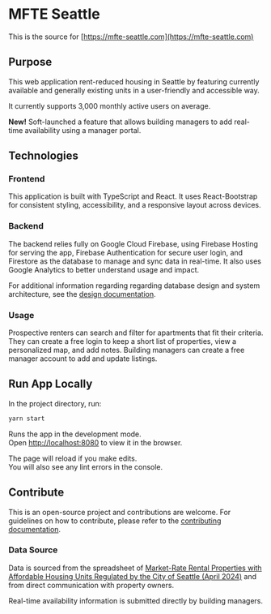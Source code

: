 # MFTE Seattle

This is the source for [https://mfte-seattle.com](https://mfte-seattle.com)

## Purpose

This web application rent-reduced housing in Seattle by featuring currently available and generally existing units in a user-friendly and accessible way.

It currently supports 3,000 monthly active users on average.

**New!** Soft-launched a feature that allows building managers to add real-time availability using a manager portal.

## Technologies

### Frontend

This application is built with TypeScript and React. It uses React-Bootstrap for consistent styling, accessibility, and a responsive layout across devices.

### Backend

The backend relies fully on Google Cloud Firebase, using Firebase Hosting for serving the app, Firebase Authentication for secure user login, and Firestore as the database to manage and sync data in real-time. It also uses Google Analytics to better understand usage and impact.

For additional information regarding regarding database design and system architecture, see the [design documentation](./DESIGN.md).

### Usage

Prospective renters can search and filter for apartments that fit their criteria. They can create a free login to keep a short list of properties, view a personalized map, and add notes. Building managers can create a free manager account to add and update listings.

## Run App Locally

In the project directory, run:

```bash
yarn start
```

Runs the app in the development mode.\
Open [http://localhost:8080](http://localhost:8080) to view it in the browser.

The page will reload if you make edits.\
You will also see any lint errors in the console.

## Contribute

This is an open-source project and contributions are welcome. For guidelines on how to contribute, please refer to the [contributing documentation](./CONTRIBUTE.md).

### Data Source

Data is sourced from the spreadsheet of [Market-Rate Rental Properties with Affordable Housing Units Regulated by the City of Seattle (April 2024)](https://www.seattle.gov/documents/Departments/Housing/Renters/Affordable_Rental_Housing_MFTE-MHA-IZ.pdf) and from direct communication with property owners.

Real-time availability information is submitted directly by building managers.
